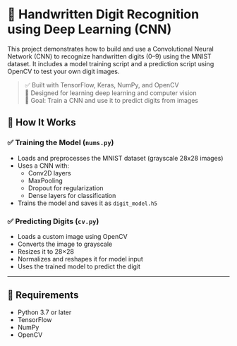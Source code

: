 
# 🧠 Handwritten Digit Recognition using Deep Learning (CNN)

This project demonstrates how to build and use a Convolutional Neural Network (CNN) to recognize handwritten digits (0–9) using the MNIST dataset. It includes a model training script and a prediction script using OpenCV to test your own digit images.

> ✅ Built with TensorFlow, Keras, NumPy, and OpenCV  
> 📂 Designed for learning deep learning and computer vision  
> 🎯 Goal: Train a CNN and use it to predict digits from images

## 🧠 How It Works

### ✅ Training the Model (`nums.py`)
- Loads and preprocesses the MNIST dataset (grayscale 28x28 images)
- Uses a CNN with:
  - Conv2D layers
  - MaxPooling
  - Dropout for regularization
  - Dense layers for classification
- Trains the model and saves it as `digit_model.h5`

### ✅ Predicting Digits (`cv.py`)
- Loads a custom image using OpenCV
- Converts the image to grayscale
- Resizes it to 28×28
- Normalizes and reshapes it for model input
- Uses the trained model to predict the digit

---

## 🧩 Requirements

- Python 3.7 or later
- TensorFlow
- NumPy
- OpenCV
